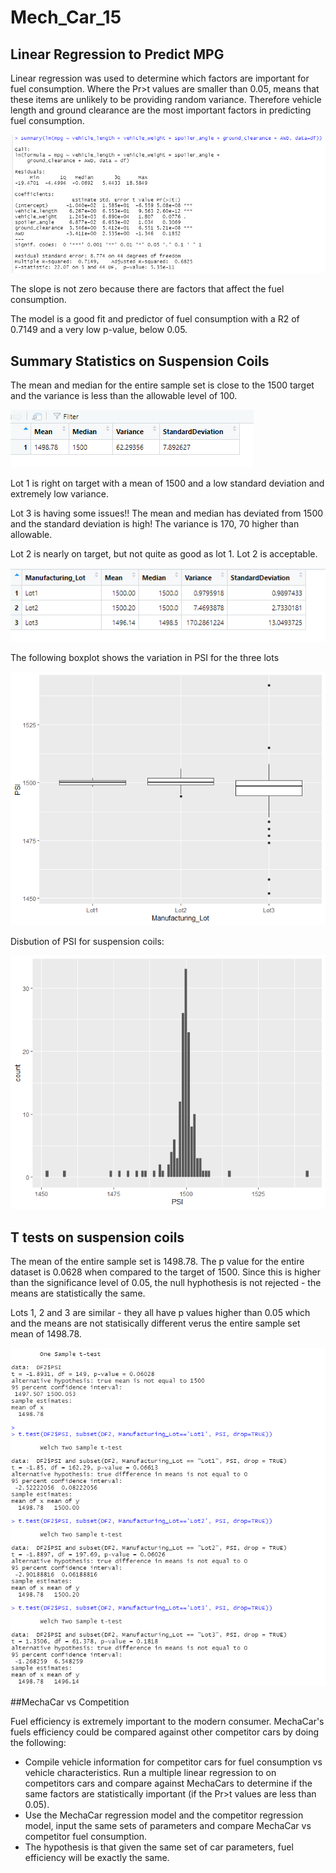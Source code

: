 # Mech_Car_15

## Linear Regression to Predict MPG

Linear regression was used to determine which factors are important for fuel consumption.   Where the Pr>t values are smaller than 0.05, means that these items are unlikely to be providing random variance.   Therefore vehicle length and ground clearance are the most important factors in predicting fuel consumption. 

![regression](https://github.com/JaniceBgithub/Mech_Car_15/blob/main/Resources/Regresssion_Screen_shot.png)

The slope is not zero because there are factors that affect the fuel consumption. 

The model is a good fit and predictor of fuel consumption with a R2 of 0.7149 and a very low p-value, below 0.05.

## Summary Statistics on Suspension Coils

The mean and median for the entire sample set is close to the 1500 target and the variance is less than the allowable level of 100.


![total_summary](https://github.com/JaniceBgithub/Mech_Car_15/blob/main/Resources/2a.png)

Lot 1 is right on target with a mean of 1500 and a low standard deviation and extremely low variance.  

Lot 3 is having some issues!!  The mean and median has deviated from 1500 and the standard deviation is high!  The variance is 170, 70 higher than allowable.   

Lot 2 is nearly on target, but not quite as good as lot 1.  Lot 2 is acceptable.

![lot_summary](https://github.com/JaniceBgithub/Mech_Car_15/blob/main/Resources/2B.png)

The following boxplot shows the variation in PSI for the three lots

![box](https://github.com/JaniceBgithub/Mech_Car_15/blob/main/Resources/BOXPLOT.png)

Disbution of PSI for suspension coils:

![BAR](https://github.com/JaniceBgithub/Mech_Car_15/blob/main/Resources/Barplot.png)



## T tests on suspension coils

The mean of the entire sample set is 1498.78.  The p value for the entire dataset is 0.0628 when compared to the target of 1500.  Since this is higher than the significance level of 0.05, the null hyphothesis is not rejected - the means are statistically the same. 

Lots 1, 2 and 3 are similar - they all have p values higher than 0.05 which and the means are not statisically different verus the entire sample set mean of 1498.78.

![t](https://github.com/JaniceBgithub/Mech_Car_15/blob/main/Resources/t-test%20summary.png)

##MechaCar vs Competition

Fuel efficiency is extremely important to the modern consumer.  MechaCar's fuels efficiency could be compared against other competitor cars by doing the following: 

- Compile vehicle information for competitor cars for fuel consumption vs vehicle characteristics. Run a multiple linear regression to on competitors cars and compare against MechaCars to determine if the same factors are statistically important (if the Pr>t values are less than 0.05).
- Use the MechaCar regression model and the competitor regression model, input the same sets of parameters and compare MechaCar vs competitor fuel consumption.
- The hypothesis is that given the same set of car parameters, fuel efficiency will be exactly the same. 




